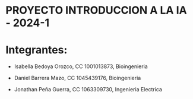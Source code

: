 # PROYECTO INTRODUCCION A LA IA - 2024-1

# Integrantes:
- Isabella Bedoya Orozco,
  CC 1001013873,
  Bioingenieria

- Daniel Barrera Mazo,
  CC 1045439176,
  Bioingenieria

- Jonathan Peña Guerra,
  CC 1063309730,
  Ingenieria Electrica

